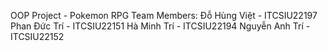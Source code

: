 OOP Project - Pokemon RPG
Team Members:
Đỗ Hùng Việt - ITCSIU22197
Phan Đức Trí - ITCSIU22151
Hà Minh Trí - ITCSIU22194
Nguyễn Anh Trí - ITCSIU22152

